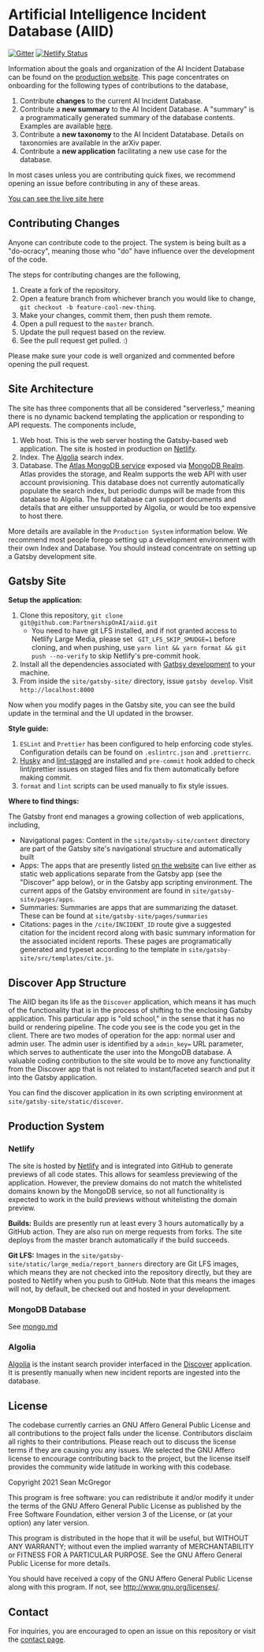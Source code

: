 # Artificial Intelligence Incident Database (AIID)

[![Gitter](https://badges.gitter.im/incidentdatabase/community.svg)](https://gitter.im/incidentdatabase/community?utm_source=badge&utm_medium=badge&utm_campaign=pr-badge) [![Netlify Status](https://api.netlify.com/api/v1/badges/9eb0dda2-916c-46f9-a0bd-9ddab3879c6e/deploy-status)](https://app.netlify.com/sites/aiid/deploys)

Information about the goals and organization of the AI Incident Database can be found on the [production website](https://incidentdatabase.ai/). This page concentrates on onboarding for the following types of contributions to the database,

1. Contribute **changes** to the current AI Incident Database.
2. Contribute a **new summary** to the AI Incident Database. A "summary" is a programmatically generated summary of the database contents. Examples are available [here](https://incidentdatabase.ai/summaries).
3. Contribute a **new taxonomy** to the AI Incident Datatabase. Details on taxonomies are available in the arXiv paper.
4. Contribute a **new application** facilitating a new use case for the database.

In most cases unless you are contributing quick fixes, we recommend opening an issue before contributing in any of these areas.

[You can see the live site here](https://incidentdatabase.ai/)

## Contributing Changes

Anyone can contribute code to the project. The system is being built as a "do-ocracy", meaning those who "do" have influence over the development of the code.

The steps for contributing changes are the following,

1. Create a fork of the repository.
2. Open a feature branch from whichever branch you would like to change, `git checkout -b feature-cool-new-thing`.
3. Make your changes, commit them, then push them remote.
4. Open a pull request to the `master` branch.
5. Update the pull request based on the review.
6. See the pull request get pulled. :)

Please make sure your code is well organized and commented before opening the pull request.

## Site Architecture

The site has three components that all be considered "serverless," meaning there is no dynamic backend templating the application or responding to API requests. The components include,

1. Web host. This is the web server hosting the Gatsby-based web application. The site is hosted in production on [Netlify](https://www.netlify.com/).
2. Index. The [Algolia](https://www.algolia.com) search index.
3. Database. The [Atlas MongoDB service](https://cloud.mongodb.com) exposed via [MongoDB Realm](https://www.mongodb.com/realm). Atlas provides the storage, and Realm supports the web API with user account provisioning. This database does not currently automatically populate the search index, but periodic dumps will be made from this database to Algolia. The full database can support documents and details that are either unsupported by Algolia, or would be too expensive to host there.

More details are available in the `Production System` information below. We recommend most people forego setting up a development environment with their own Index and Database. You should instead concentrate on setting up a Gatsby development site.

## Gatsby Site

**Setup the application:**

1. Clone this repository, `git clone git@github.com:PartnershipOnAI/aiid.git`
    - You need to have git LFS installed, and if not granted access to Netlify Large Media, please set ` GIT_LFS_SKIP_SMUDGE=1` before cloning, and when pushing, use `yarn lint && yarn format && git push --no-verify` to skip Netlify's pre-commit hook.
2. Install all the dependencies associated with [Gatbsy development](https://www.gatsbyjs.com/tutorial/part-zero/) to your machine.
3. From inside the `site/gatsby-site/` directory, issue `gatsby develop`. Visit `http://localhost:8000`

Now when you modify pages in the Gatsby site, you can see the build update in the terminal and the UI updated in the browser.

**Style guide:**

1. `ESLint` and `Prettier` has been configured to help enforcing code styles. Configuration details can be found on `.eslintrc.json` and `.prettierrc`.
2. [Husky](https://github.com/typicode/husky#readme) and [lint-staged](https://github.com/okonet/lint-staged) are installed and `pre-commit` hook added to check lint/prettier issues on staged files and fix them automatically before making commit.
3. `format` and `lint` scripts can be used manually to fix style issues.

**Where to find things:**

The Gatsby front end manages a growing collection of web applications, including,

* Navigational pages: Content in the `site/gatsby-site/content` directory are part of the Gatsby site's navigational structure and automatically built
* Apps: The apps that are presently listed [on the website](https://incidentdatabase.ai/about_apps) can live either as static web applications separate from the Gatsby app (see the "Discover" app below), or in the Gatsby app scripting environment. The current apps of the Gatsby environment are found in `site/gatsby-site/pages/apps`.
* Summaries: Summaries are apps that are summarizing the dataset. These can be found at `site/gatsby-site/pages/summaries`
* Citations: pages in the `/cite/INCIDENT_ID` route give a suggested citation for the incident record along with basic summary information for the associated incident reports. These pages are programatically generated and typeset according to the template in `site/gatsby-site/src/templates/cite.js`.

## Discover App Structure

The AIID began its life as the `Discover` application, which means it has much of the functionality that is in the process of shifting to the enclosing Gatsby application. This particular app is "old school," in the sense that it has no build or rendering pipeline. The code you see is the code you get in the client. There are two modes of operation for the app: normal user and admin user. The admin user is identified by a `admin_key=` URL parameter, which serves to authenticate the user into the MongoDB database. A valuable coding contribution to the site would be to move any functionality from the Discover app that is not related to instant/faceted search and put it into the Gatsby application.

You can find the discover application in its own scripting environment at `site/gatsby-site/static/discover`.

## Production System

### Netlify

The site is hosted by [Netlify](https://www.netlify.com/) and is integrated into GitHub to generate previews of all code states. This allows for seamless previewing of the application. However, the preview domains do not match the whitelisted domains known by the MongoDB service, so not all functionality is expected to work in the build previews without whitelisting the domain preview.

**Builds:** Builds are presently run at least every 3 hours automatically by a GitHub action. They are also run on merge requests from forks. The site deploys from the master branch automatically if the build succeeds.

**Git LFS:** Images in the `site/gatsby-site/static/large_media/report_banners` directory are Git LFS images, which means they are not checked into the repository directly, but they are posted to Netlify when you push to GitHub. Note that this means the images will not, by default, be checked out and hosted in your development.

### MongoDB Database

See [mongo.md](mongo.md)

### Algolia

[Algolia](https://www.algolia.com/) is the instant search provider interfaced in the [Discover](https://incidentdatabase.ai/about_apps/1-discover) application. It is presently manually when new incident reports are ingested into the database.

## License

The codebase currently carries an GNU Affero General Public License and all contributions to the project falls under the license. Contributors disclaim all rights to their contributions. Please reach out to discuss the license terms if they are causing you any issues. We selected the GNU Affero license to encourage contributing back to the project, but the license itself provides the community wide latitude in working with this codebase.

Copyright 2021 Sean McGregor

This program is free software: you can redistribute it and/or modify
it under the terms of the GNU Affero General Public License as
published by the Free Software Foundation, either version 3 of the
License, or (at your option) any later version.

This program is distributed in the hope that it will be useful,
but WITHOUT ANY WARRANTY; without even the implied warranty of
MERCHANTABILITY or FITNESS FOR A PARTICULAR PURPOSE.  See the
GNU Affero General Public License for more details.

You should have received a copy of the GNU Affero General Public License
along with this program.  If not, see <http://www.gnu.org/licenses/>.

## Contact

For inquiries, you are encouraged to open an issue on this repository or visit the [contact page](https://incidentdatabase.ai/contact).
